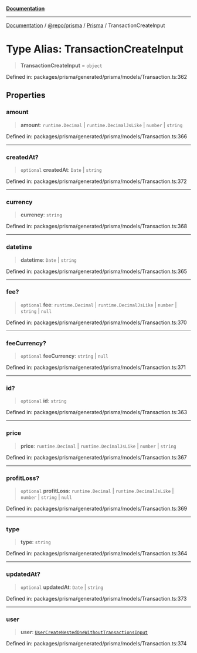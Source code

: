 [**Documentation**](../../../../../README.md)

***

[Documentation](../../../../../README.md) / [@repo/prisma](../../../README.md) / [Prisma](../README.md) / TransactionCreateInput

# Type Alias: TransactionCreateInput

> **TransactionCreateInput** = `object`

Defined in: packages/prisma/generated/prisma/models/Transaction.ts:362

## Properties

### amount

> **amount**: `runtime.Decimal` \| `runtime.DecimalJsLike` \| `number` \| `string`

Defined in: packages/prisma/generated/prisma/models/Transaction.ts:366

***

### createdAt?

> `optional` **createdAt**: `Date` \| `string`

Defined in: packages/prisma/generated/prisma/models/Transaction.ts:372

***

### currency

> **currency**: `string`

Defined in: packages/prisma/generated/prisma/models/Transaction.ts:368

***

### datetime

> **datetime**: `Date` \| `string`

Defined in: packages/prisma/generated/prisma/models/Transaction.ts:365

***

### fee?

> `optional` **fee**: `runtime.Decimal` \| `runtime.DecimalJsLike` \| `number` \| `string` \| `null`

Defined in: packages/prisma/generated/prisma/models/Transaction.ts:370

***

### feeCurrency?

> `optional` **feeCurrency**: `string` \| `null`

Defined in: packages/prisma/generated/prisma/models/Transaction.ts:371

***

### id?

> `optional` **id**: `string`

Defined in: packages/prisma/generated/prisma/models/Transaction.ts:363

***

### price

> **price**: `runtime.Decimal` \| `runtime.DecimalJsLike` \| `number` \| `string`

Defined in: packages/prisma/generated/prisma/models/Transaction.ts:367

***

### profitLoss?

> `optional` **profitLoss**: `runtime.Decimal` \| `runtime.DecimalJsLike` \| `number` \| `string` \| `null`

Defined in: packages/prisma/generated/prisma/models/Transaction.ts:369

***

### type

> **type**: `string`

Defined in: packages/prisma/generated/prisma/models/Transaction.ts:364

***

### updatedAt?

> `optional` **updatedAt**: `Date` \| `string`

Defined in: packages/prisma/generated/prisma/models/Transaction.ts:373

***

### user

> **user**: [`UserCreateNestedOneWithoutTransactionsInput`](UserCreateNestedOneWithoutTransactionsInput.md)

Defined in: packages/prisma/generated/prisma/models/Transaction.ts:374
